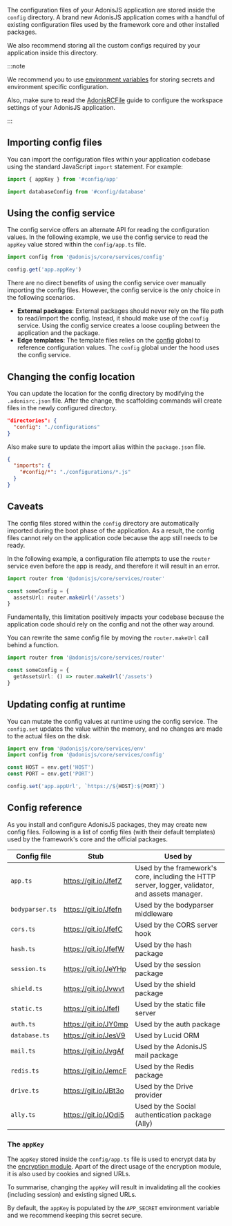 The configuration files of your AdonisJS application are stored inside the `config` directory. A brand new AdonisJS application comes with a handful of existing configuration files used by the framework core and other installed packages.

We also recommend storing all the custom configs required by your application inside this directory.


:::note


We recommend you to use [environment variables](./env.md) for storing secrets and environment specific configuration.

Also, make sure to read the [AdonisRCFile](./adonisrc-file.md) guide to configure the workspace settings of your AdonisJS application.

:::

## Importing config files

You can import the configuration files within your application codebase using the standard JavaScript `import` statement. For example:

```ts
import { appKey } from '#config/app'
```

```ts
import databaseConfig from '#config/database'
```

## Using the config service

The config service offers an alternate API for reading the configuration values. In the following example, we use the config service to read the `appKey` value stored within the `config/app.ts` file.

```ts
import config from '@adonisjs/core/services/config'

config.get('app.appKey')
```

There are no direct benefits of using the config service over manually importing the config files. However, the config service is the only choice in the following scenarios.

- **External packages**: External packages should never rely on the file path to read/import the config. Instead, it should make use of the `config` service. Using the config service creates a loose coupling between the application and the package.
- **Edge templates**: The template files relies on the [config](../../reference/views/globals/all-helpers.md#config) global to reference configuration values. The `config` global under the hood uses the config service.

## Changing the config location

You can update the location for the config directory by modifying the `.adonisrc.json` file. After the change, the scaffolding commands will create files in the newly configured directory.

```json
"directories": {
  "config": "./configurations"
}
```

Also make sure to update the import alias within the `package.json` file.

```json
{
  "imports": {
    "#config/*": "./configurations/*.js"
  }
}
```

## Caveats

The config files stored within the `config` directory are automatically imported during the boot phase of the application. As a result, the config files cannot rely on the application code because the app still needs to be ready.

In the following example, a configuration file attempts to use the `router` service even before the app is ready, and therefore it will result in an error.

```ts
import router from '@adonisjs/core/services/router'

const someConfig = {
  assetsUrl: router.makeUrl('/assets')
}
```

Fundamentally, this limitation positively impacts your codebase because the application code should rely on the config and not the other way around.

You can rewrite the same config file by moving the `router.makeUrl` call behind a function.

```ts
import router from '@adonisjs/core/services/router'

const someConfig = {
  getAssetsUrl: () => router.makeUrl('/assets')
}
```

## Updating config at runtime

You can mutate the config values at runtime using the config service. The `config.set` updates the value within the memory, and no changes are made to the actual files on the disk.

```ts
import env from '@adonisjs/core/services/env'
import config from '@adonisjs/core/services/config'

const HOST = env.get('HOST')
const PORT = env.get('PORT')

config.set('app.appUrl', `https://${HOST}:${PORT}`)
```

## Config reference

As you install and configure AdonisJS packages, they may create new config files. Following is a list of config files (with their default templates) used by the framework's core and the official packages.

| Config file | Stub | Used by |
|------------|------|----------|
| `app.ts` | https://git.io/JfefZ | Used by the framework's core, including the HTTP server, logger, validator, and assets manager. |
| `bodyparser.ts` | https://git.io/Jfefn | Used by the bodyparser middleware |
| `cors.ts` | https://git.io/JfefC | Used by the CORS server hook |
| `hash.ts` | https://git.io/JfefW | Used by the hash package |
| `session.ts` | https://git.io/JeYHp | Used by the session package |
| `shield.ts` | https://git.io/Jvwvt | Used by the shield package
| `static.ts` | https://git.io/Jfefl | Used by the static file server |
| `auth.ts` | https://git.io/JY0mp | Used by the auth package |
| `database.ts` | https://git.io/JesV9 | Used by Lucid ORM |
| `mail.ts` | https://git.io/JvgAf | Used by the AdonisJS mail package |
| `redis.ts` | https://git.io/JemcF | Used by the Redis package |
| `drive.ts` | https://git.io/JBt3o | Used by the Drive provider |
| `ally.ts` | https://git.io/JOdi5 | Used by the Social authentication package (Ally) |

### The `appKey`

The `appKey` stored inside the `config/app.ts` file is used to encrypt data by the [encryption module](). Apart of the direct usage of the encryption module, it is also used by cookies and signed URLs.

To summarise, changing the `appKey` will result in invalidating all the cookies (including session) and existing signed URLs.

By default, the `appKey` is populated by the `APP_SECRET` environment variable and we recommend keeping this secret secure.
